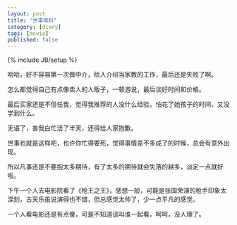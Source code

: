 ```yaml
---
layout: post
title: "世事难料"
category: [diary]
tags: [movie]
published: false
---
```

{% include JB/setup %}

哈哈，好不容易第一次做中介，给人介绍当家教的工作，最后还是失败了啊。

怎么都觉得自己有点像卖人的人贩子，一顿游说，最后谈好时间和价格。

最后买家还是不信任我，觉得我推荐的人没什么经验，怕花了她孩子的时间，又没学到什么。

无语了，害我白忙活了半天，还得给人家抱歉。

世事也就是这样吧，也许你忙得要死，觉得事情差不多成了的时候，总会有意外出现。

所以凡事还是不要抱太多期待，有了太多的期待就会失落的越多，淡定一点就好啦。

下午一个人去电影院看了《枪王之王》，感想一般，可能是张国荣演的枪手印象太深刻，古天乐虽说演得也不错，但总感觉太帅了，少一点平凡的感觉。

一个人看电影还是有点傻，可是不知道该叫谁一起看，呵呵，没人理了。